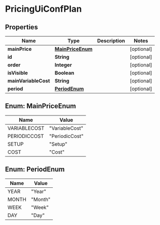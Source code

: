 
# PricingUiConfPlan

## Properties
Name | Type | Description | Notes
------------ | ------------- | ------------- | -------------
**mainPrice** | [**MainPriceEnum**](#MainPriceEnum) |  |  [optional]
**id** | **String** |  |  [optional]
**order** | **Integer** |  |  [optional]
**isVisible** | **Boolean** |  |  [optional]
**mainVariableCost** | **String** |  |  [optional]
**period** | [**PeriodEnum**](#PeriodEnum) |  |  [optional]


<a name="MainPriceEnum"></a>
## Enum: MainPriceEnum
Name | Value
---- | -----
VARIABLECOST | &quot;VariableCost&quot;
PERIODICCOST | &quot;PeriodicCost&quot;
SETUP | &quot;Setup&quot;
COST | &quot;Cost&quot;


<a name="PeriodEnum"></a>
## Enum: PeriodEnum
Name | Value
---- | -----
YEAR | &quot;Year&quot;
MONTH | &quot;Month&quot;
WEEK | &quot;Week&quot;
DAY | &quot;Day&quot;



